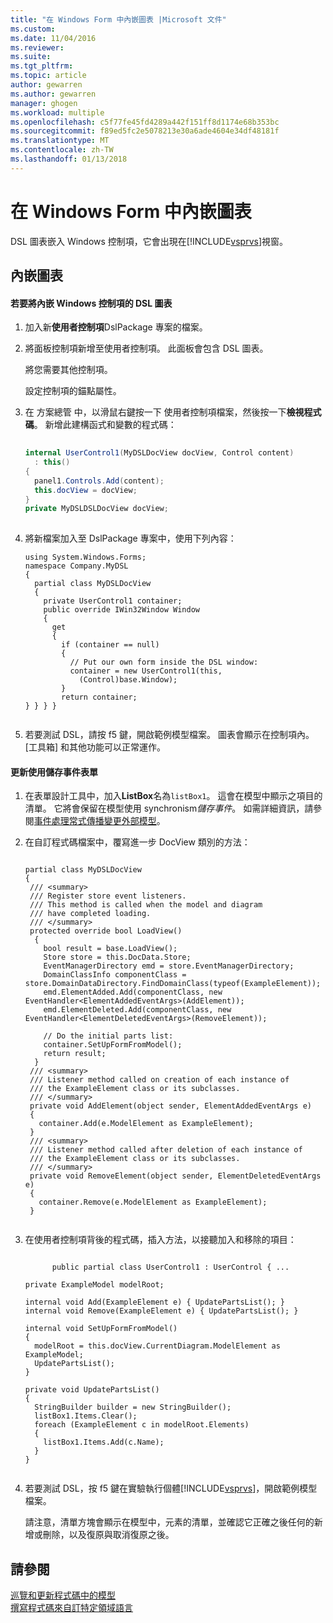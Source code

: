 ```yaml
---
title: "在 Windows Form 中內嵌圖表 |Microsoft 文件"
ms.custom: 
ms.date: 11/04/2016
ms.reviewer: 
ms.suite: 
ms.tgt_pltfrm: 
ms.topic: article
author: gewarren
ms.author: gewarren
manager: ghogen
ms.workload: multiple
ms.openlocfilehash: c5f77fe45fd4289a442f151ff8d1174e68b353bc
ms.sourcegitcommit: f89ed5fc2e5078213e30a6ade4604e34df48181f
ms.translationtype: MT
ms.contentlocale: zh-TW
ms.lasthandoff: 01/13/2018
---
```

# <a name="embedding-a-diagram-in-a-windows-form"></a>在 Windows Form 中內嵌圖表
DSL 圖表嵌入 Windows 控制項，它會出現在[!INCLUDE[vsprvs](../code-quality/includes/vsprvs_md.md)]視窗。  
  
## <a name="embedding-a-diagram"></a>內嵌圖表  
  
#### <a name="to-embed-a-dsl-diagram-in-a-windows-control"></a>若要將內嵌 Windows 控制項的 DSL 圖表  
  
1.  加入新**使用者控制項**DslPackage 專案的檔案。  
  
2.  將面板控制項新增至使用者控制項。 此面板會包含 DSL 圖表。  
  
     將您需要其他控制項。  
  
     設定控制項的錨點屬性。  
  
3.  在 方案總管 中，以滑鼠右鍵按一下 使用者控制項檔案，然後按一下**檢視程式碼**。 新增此建構函式和變數的程式碼：  
  
    ```csharp  
  
    internal UserControl1(MyDSLDocView docView, Control content)  
      : this()  
    {  
      panel1.Controls.Add(content);  
      this.docView = docView;  
    }  
    private MyDSLDSLDocView docView;  
  
    ```  
  
4.  將新檔案加入至 DslPackage 專案中，使用下列內容：  
  
    ```  
    using System.Windows.Forms;  
    namespace Company.MyDSL  
    {  
      partial class MyDSLDocView  
      {  
        private UserControl1 container;  
        public override IWin32Window Window  
        {  
          get  
          {  
            if (container == null)  
            {  
              // Put our own form inside the DSL window:  
              container = new UserControl1(this,  
                (Control)base.Window);  
            }  
            return container;  
    } } } }  
  
    ```  
  
5.  若要測試 DSL，請按 f5 鍵，開啟範例模型檔案。 圖表會顯示在控制項內。 [工具箱] 和其他功能可以正常運作。  
  
#### <a name="updating-the-form-using-store-events"></a>更新使用儲存事件表單  
  
1.  在表單設計工具中，加入**ListBox**名為`listBox1`。 這會在模型中顯示之項目的清單。 它將會保留在模型使用 synchronism*儲存事件*。 如需詳細資訊，請參閱[事件處理常式傳播變更外部模型](../modeling/event-handlers-propagate-changes-outside-the-model.md)。  
  
2.  在自訂程式碼檔案中，覆寫進一步 DocView 類別的方法：  
  
    ```  
  
    partial class MyDSLDocView  
    {  
     /// <summary>  
     /// Register store event listeners.  
     /// This method is called when the model and diagram    
     /// have completed loading.   
     /// </summary>  
     protected override bool LoadView()  
      {  
        bool result = base.LoadView();  
        Store store = this.DocData.Store;  
        EventManagerDirectory emd = store.EventManagerDirectory;  
        DomainClassInfo componentClass = store.DomainDataDirectory.FindDomainClass(typeof(ExampleElement));  
        emd.ElementAdded.Add(componentClass, new EventHandler<ElementAddedEventArgs>(AddElement));  
        emd.ElementDeleted.Add(componentClass, new EventHandler<ElementDeletedEventArgs>(RemoveElement));  
  
        // Do the initial parts list:  
        container.SetUpFormFromModel();  
        return result;  
      }  
     /// <summary>  
     /// Listener method called on creation of each instance of   
     /// the ExampleElement class or its subclasses.  
     /// </summary>  
     private void AddElement(object sender, ElementAddedEventArgs e)  
     {  
       container.Add(e.ModelElement as ExampleElement);  
     }  
     /// <summary>  
     /// Listener method called after deletion of each instance of   
     /// the ExampleElement class or its subclasses.  
     /// </summary>  
     private void RemoveElement(object sender, ElementDeletedEventArgs e)  
     {  
       container.Remove(e.ModelElement as ExampleElement);  
     }  
  
    ```  
  
3.  在使用者控制項背後的程式碼，插入方法，以接聽加入和移除的項目：  
  
    ```  
  
          public partial class UserControl1 : UserControl { ...  
  
    private ExampleModel modelRoot;  
  
    internal void Add(ExampleElement e) { UpdatePartsList(); }  
    internal void Remove(ExampleElement e) { UpdatePartsList(); }  
  
    internal void SetUpFormFromModel()  
    {  
      modelRoot = this.docView.CurrentDiagram.ModelElement as ExampleModel;  
      UpdatePartsList();  
    }  
  
    private void UpdatePartsList()  
    {  
      StringBuilder builder = new StringBuilder();  
      listBox1.Items.Clear();  
      foreach (ExampleElement c in modelRoot.Elements)  
      {  
        listBox1.Items.Add(c.Name);  
      }  
    }  
  
    ```  
  
4.  若要測試 DSL，按 f5 鍵在實驗執行個體[!INCLUDE[vsprvs](../code-quality/includes/vsprvs_md.md)]，開啟範例模型檔案。  
  
     請注意，清單方塊會顯示在模型中，元素的清單，並確認它正確之後任何的新增或刪除，以及復原與取消復原之後。  
  
## <a name="see-also"></a>請參閱  
 [巡覽和更新程式碼中的模型](../modeling/navigating-and-updating-a-model-in-program-code.md)   
 [撰寫程式碼來自訂特定領域語言](../modeling/writing-code-to-customise-a-domain-specific-language.md)